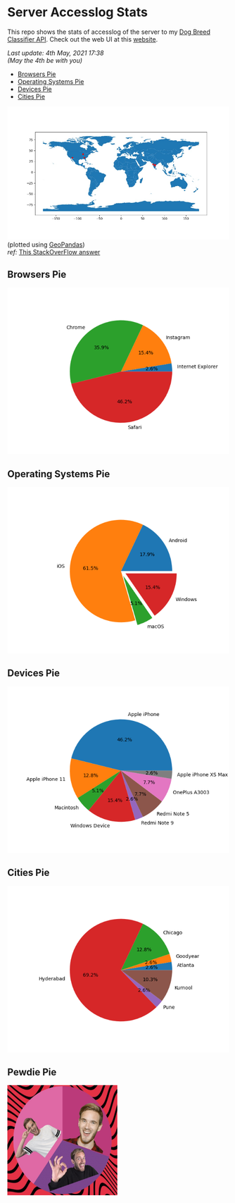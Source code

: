 # Server Accesslog Stats

This repo shows the stats of accesslog of the server to my [Dog Breed Classifier API](https://github.com/greysou1/dog-breed-classifier). Check out the web UI at this [website](https://classifythatdog.netlify.app).

<i>Last update: 4th May, 2021 17:38 <br>
(May the 4th be with you)</i>

* [Browsers Pie](#browsers-pie)
* [Operating Systems Pie](#operating-systems-pie)
* [Devices Pie](#devices-pie)
* [Cities Pie](#cities-pie)

![Map](plots/map.jpg)
<br>(plotted using [GeoPandas](https://geopandas.org/index.html))
<br><i>ref: </i> [This StackOverFlow answer](https://stackoverflow.com/a/53233489)

## Browsers Pie
![Browser pie](plots/browser_pie.png)

## Operating Systems Pie
![OS pie](plots/os_pie.png)

## Devices Pie
![Device pie](plots/device_pie.png)

## Cities Pie
![Cities Pie](plots/cities_pie.png)

## Pewdie Pie
<img src="plots/pewdiepie.jpg" width="250" height="250"/>
